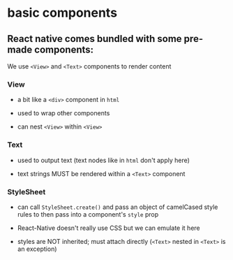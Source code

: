 # basic components

## React native comes bundled with some pre-made components:

We use `<View>` and `<Text>` components to render content

### View

- a bit like a `<div>` component in `html`

- used to wrap other components

- can nest `<View>` within `<View>`

### Text

- used to output text (text nodes like in `html` don't apply here)

- text strings MUST be rendered within a `<Text>` component

### StyleSheet

- can call `StyleSheet.create()` and pass an object of camelCased style rules to then pass into a component's `style` prop

- React-Native doesn't really use CSS but we can emulate it here

- styles are NOT inherited; must attach directly (`<Text>` nested in `<Text>` is an exception)